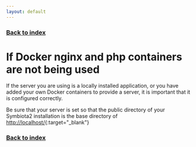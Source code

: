 ```yaml
---
layout: default
---
```


### [Back to index](../index.html)

# If Docker nginx and php containers are not being used

If the server you are using is a locally installed application, or you have added your own Docker containers to provide
a server, it is important that it is configured correctly.

Be sure that your server is set so that the public directory of your Symbiota2 installation is the base directory of
[http://localhost/](http://localhost/){:target="_blank"}

### [Back to index](../index.html)
